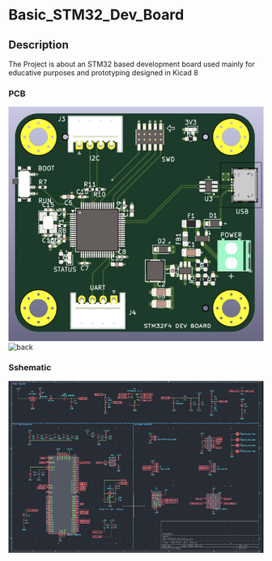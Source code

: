 # Basic_STM32_Dev_Board

## Description

The Project is about an STM32 based development board used mainly for educative purposes and prototyping designed in Kicad 8

### PCB

![front](/images/front.png)
![back](/demo/back.png)

### Sshematic

![schematic](/images/shema.png)
